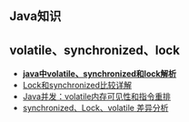 ## Java知识

## volatile、synchronized、lock
- [**java中volatile、synchronized和lock解析**](http://blog.csdn.net/ztchun/article/details/60778950)
- [Lock和synchronized比较详解](https://www.cnblogs.com/handsomeye/p/5999362.html)
- [Java并发：volatile内存可见性和指令重排](http://www.cnblogs.com/baizhanshi/p/6422926.html)
- [synchronized、Lock、volatile 差异分析](https://www.jianshu.com/p/dccad53a2665)